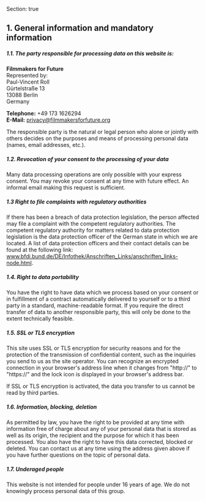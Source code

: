Section: true

## 1. General information and mandatory information
##### 1.1. The party responsible for processing data on this website is:
**Filmmakers for Future**  
<span class="font-weight-light">Represented by:</span>  
Paul-Vincent Roll  
Gürtelstraße 13  
13088 Berlin  
Germany  

**Telephone:** +49 173 1626294  
**E-Mail:** [privacy@filmmakersforfuture.org](mailto:privacy@filmmakersforfuture.org)

The responsible party is the natural or legal person who alone or jointly with others decides on the purposes and means of processing personal data (names, email addresses, etc.).

##### 1.2. Revocation of your consent to the processing of your data
Many data processing operations are only possible with your express consent. You may revoke your consent at any time with future effect. An informal email making this request is sufficient.

##### 1.3 Right to file complaints with regulatory authorities
If there has been a breach of data protection legislation, the person affected may file a complaint with the competent regulatory authorities. The competent regulatory authority for matters related to data protection legislation is the data protection officer of the German state in which we are located. A list of data protection officers and their contact details can be found at the following link: <a style="overflow-wrap: break-word;" href="https://www.bfdi.bund.de/DE/Infothek/Anschriften_Links/anschriften_links-node.html">www.bfdi.bund.de/DE/Infothek/Anschriften_Links/anschriften_links-node.html</a>.

##### 1.4. Right to data portability
You have the right to have data which we process based on your consent or in fulfillment of a contract automatically delivered to yourself or to a third party in a standard, machine-readable format. If you require the direct transfer of data to another responsible party, this will only be done to the extent technically feasible.

##### 1.5. SSL or TLS encryption
This site uses SSL or TLS encryption for security reasons and for the protection of the transmission of confidential content, such as the inquiries you send to us as the site operator. You can recognize an encrypted connection in your browser's address line when it changes from "http://" to "https://" and the lock icon is displayed in your browser's address bar.

If SSL or TLS encryption is activated, the data you transfer to us cannot be read by third parties.

##### 1.6. Information, blocking, deletion
As permitted by law, you have the right to be provided at any time with information free of charge about any of your personal data that is stored as well as its origin, the recipient and the purpose for which it has been processed. You also have the right to have this data corrected, blocked or deleted. You can contact us at any time using the address given above if you have further questions on the topic of personal data.

##### 1.7. Underaged people
This website is not intended for people under 16 years of age. We do not knowingly process personal data of this group.